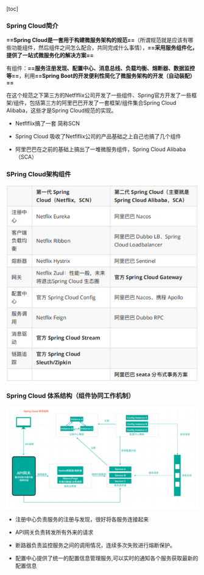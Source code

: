 [toc]

### Spring Cloud简介

**==Spring Cloud是⼀套⽤于构建微服务架构的规范==**（所谓规范就是应该有哪些功能组件，然后组件之间怎么配合，共同完成什么事情），**==采用服务组件化，提供了一站式微服务化的解决方案==**

有组件：**==服务注册发现、配置中⼼、消息总线、负载均衡、熔断器、数据监控等==**，利⽤**==Spring Boot的开发便利性简化了微服务架构的开发（⾃动装配）==**

在这个规范之下第三⽅的Netflflix公司开发了⼀些组件、Spring官⽅开发了⼀些框架/组件，包括第三⽅的阿⾥巴巴开发了⼀套框架/组件集合Spring Cloud Alibaba，这些才是Spring Cloud规范的实现。

- Netflflix搞了⼀套 简称SCN

- Spring Cloud 吸收了Netflflix公司的产品基础之上⾃⼰也搞了⼏个组件

- 阿⾥巴巴在之前的基础上搞出了⼀堆微服务组件，Spring Cloud Alibaba（SCA）



### SPring Cloud架构组件

![image-20210826172002991](../images/image-20210826172002991.png)



### Spring Cloud 体系结构（组件协同⼯作机制）

<img src="images/image-20210826172211035.png" alt="image-20210826172211035" style="zoom:150%;" />

- 注册中⼼负责服务的注册与发现，很好将各服务连接起来

- API⽹关负责转发所有外来的请求

- 断路器负责监控服务之间的调⽤情况，连续多次失败进⾏熔断保护。

- 配置中⼼提供了统⼀的配置信息管理服务,可以实时的通知各个服务获取最新的配置信息
